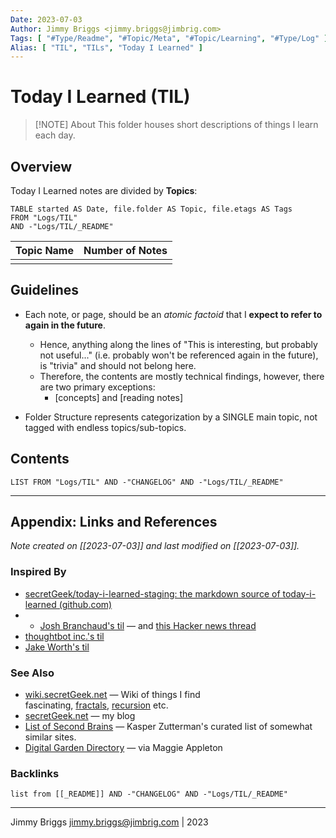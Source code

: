 ```yaml
---
Date: 2023-07-03
Author: Jimmy Briggs <jimmy.briggs@jimbrig.com>
Tags: [ "#Type/Readme", "#Topic/Meta", "#Topic/Learning", "#Type/Log" ]
Alias: [ "TIL", "TILs", "Today I Learned" ]
---
```


# Today I Learned (TIL)

> [!NOTE] About
> This folder houses short descriptions of things I learn each day.

## Overview

Today I Learned notes are divided by **Topics**:

```dataview
TABLE started AS Date, file.folder AS Topic, file.etags AS Tags 
FROM "Logs/TIL"
AND -"Logs/TIL/_README"
```



| Topic Name | Number of Notes |
| :----------: | :---------------: |
|            |                 |

## Guidelines

- Each note, or page, should be an *atomic factoid* that I **expect to refer to again in the future**.
	- Hence, anything along the lines of "This is interesting, but probably not useful..." (i.e. probably won't be referenced again in the future), is "trivia" and should not belong here.
	- Therefore, the contents are mostly technical findings, however, there are two primary exceptions:
		- [concepts] and [reading notes]

- Folder Structure represents categorization by a SINGLE main topic, not tagged with endless topics/sub-topics.

## Contents

```dataview
LIST FROM "Logs/TIL" AND -"CHANGELOG" AND -"Logs/TIL/_README"
```

***

## Appendix: Links and References

*Note created on [[2023-07-03]] and last modified on [[2023-07-03]].*

### Inspired By

- [secretGeek/today-i-learned-staging: the markdown source of today-i-learned (github.com)](https://github.com/secretGeek/today-i-learned-staging)
- - [Josh Branchaud's til](https://github.com/jbranchaud/til) — and [this Hacker news thread](https://news.ycombinator.com/item?id=11068902)
- [thoughtbot inc.'s til](https://github.com/thoughtbot/til)
- [Jake Worth's til](https://github.com/jwworth/til)

### See Also

- [wiki.secretGeek.net](https://wiki.secretgeek.net/) — Wiki of things I find fascinating, [fractals](https://wiki.secretgeek.net/Category/Fractal), [recursion](https://wiki.secretgeek.net/unbounded-recursion) etc.
- [secretGeek.net](https://secretgeek.net/) — my blog
- [List of Second Brains](https://github.com/KasperZutterman/Second-Brain#second-brain) — Kasper Zutterman's curated list of somewhat similar sites.
- [Digital Garden Directory](https://github.com/MaggieAppleton/digital-gardeners/#digital-garden-directory) — via Maggie Appleton

### Backlinks

```dataview
list from [[_README]] AND -"CHANGELOG" AND -"Logs/TIL/_README"
```


***

Jimmy Briggs <jimmy.briggs@jimbrig.com> | 2023


